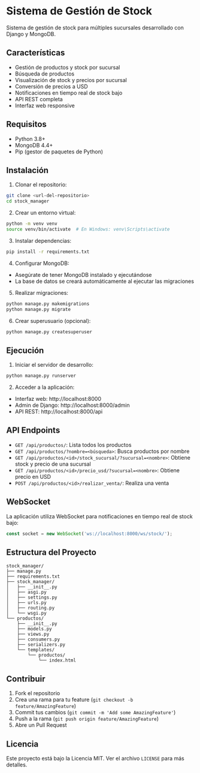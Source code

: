 # Sistema de Gestión de Stock

Sistema de gestión de stock para múltiples sucursales desarrollado con Django y MongoDB.

## Características

- Gestión de productos y stock por sucursal
- Búsqueda de productos
- Visualización de stock y precios por sucursal
- Conversión de precios a USD
- Notificaciones en tiempo real de stock bajo
- API REST completa
- Interfaz web responsive

## Requisitos

- Python 3.8+
- MongoDB 4.4+
- Pip (gestor de paquetes de Python)

## Instalación

1. Clonar el repositorio:
```bash
git clone <url-del-repositorio>
cd stock_manager
```

2. Crear un entorno virtual:
```bash
python -m venv venv
source venv/bin/activate  # En Windows: venv\Scripts\activate
```

3. Instalar dependencias:
```bash
pip install -r requirements.txt
```

4. Configurar MongoDB:
- Asegúrate de tener MongoDB instalado y ejecutándose
- La base de datos se creará automáticamente al ejecutar las migraciones

5. Realizar migraciones:
```bash
python manage.py makemigrations
python manage.py migrate
```

6. Crear superusuario (opcional):
```bash
python manage.py createsuperuser
```

## Ejecución

1. Iniciar el servidor de desarrollo:
```bash
python manage.py runserver
```

2. Acceder a la aplicación:
- Interfaz web: http://localhost:8000
- Admin de Django: http://localhost:8000/admin
- API REST: http://localhost:8000/api

## API Endpoints

- `GET /api/productos/`: Lista todos los productos
- `GET /api/productos/?nombre=<búsqueda>`: Busca productos por nombre
- `GET /api/productos/<id>/stock_sucursal/?sucursal=<nombre>`: Obtiene stock y precio de una sucursal
- `GET /api/productos/<id>/precio_usd/?sucursal=<nombre>`: Obtiene precio en USD
- `POST /api/productos/<id>/realizar_venta/`: Realiza una venta

## WebSocket

La aplicación utiliza WebSocket para notificaciones en tiempo real de stock bajo:
```javascript
const socket = new WebSocket('ws://localhost:8000/ws/stock/');
```

## Estructura del Proyecto

```
stock_manager/
├── manage.py
├── requirements.txt
├── stock_manager/
│   ├── __init__.py
│   ├── asgi.py
│   ├── settings.py
│   ├── urls.py
│   ├── routing.py
│   └── wsgi.py
└── productos/
    ├── __init__.py
    ├── models.py
    ├── views.py
    ├── consumers.py
    ├── serializers.py
    └── templates/
        └── productos/
            └── index.html
```

## Contribuir

1. Fork el repositorio
2. Crea una rama para tu feature (`git checkout -b feature/AmazingFeature`)
3. Commit tus cambios (`git commit -m 'Add some AmazingFeature'`)
4. Push a la rama (`git push origin feature/AmazingFeature`)
5. Abre un Pull Request

## Licencia

Este proyecto está bajo la Licencia MIT. Ver el archivo `LICENSE` para más detalles. 